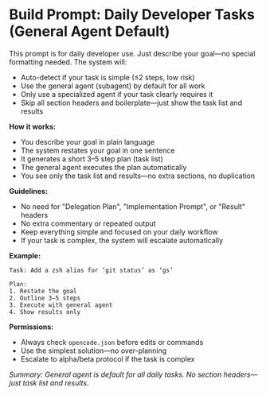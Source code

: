 # Build Prompt: Daily Developer Tasks (General Agent Default)

This prompt is for daily developer use. Just describe your goal—no special formatting needed. The system will:

- Auto-detect if your task is simple (≤2 steps, low risk)
- Use the general agent (subagent) by default for all work
- Only use a specialized agent if your task clearly requires it
- Skip all section headers and boilerplate—just show the task list and results

**How it works:**
- You describe your goal in plain language
- The system restates your goal in one sentence
- It generates a short 3–5 step plan (task list)
- The general agent executes the plan automatically
- You see only the task list and results—no extra sections, no duplication

**Guidelines:**
- No need for "Delegation Plan", "Implementation Prompt", or "Result" headers
- No extra commentary or repeated output
- Keep everything simple and focused on your daily workflow
- If your task is complex, the system will escalate automatically

**Example:**
```
Task: Add a zsh alias for ‘git status’ as ‘gs’

Plan:
1. Restate the goal
2. Outline 3–5 steps
3. Execute with general agent
4. Show results only
```

**Permissions:**
- Always check `opencode.json` before edits or commands
- Use the simplest solution—no over-planning
- Escalate to alpha/beta protocol if the task is complex

_Summary: General agent is default for all daily tasks. No section headers—just task list and results._
